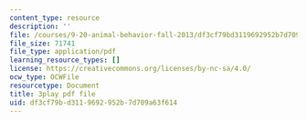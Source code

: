 ```yaml
---
content_type: resource
description: ''
file: /courses/9-20-animal-behavior-fall-2013/df3cf79bd3119692952b7d709a63f614_472246.pdf
file_size: 71741
file_type: application/pdf
learning_resource_types: []
license: https://creativecommons.org/licenses/by-nc-sa/4.0/
ocw_type: OCWFile
resourcetype: Document
title: 3play pdf file
uid: df3cf79b-d311-9692-952b-7d709a63f614
---
```

